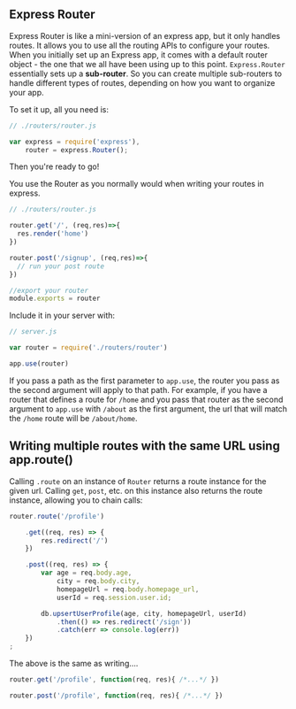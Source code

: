 
## Express Router

Express Router is like a mini-version of an express app, but it only handles routes.  It allows you to use all the routing APIs to configure your routes. When you initially set up an Express app, it comes with a default router object - the one that we all have been using up to this point.  `Express.Router` essentially sets up a **sub-router**. So you can create multiple sub-routers to handle different types of routes, depending on how you want to organize your app.

To set it up, all you need is:

```javascript
// ./routers/router.js

var express = require('express'),
    router = express.Router();
```

Then you're ready to go!

You use the Router as you normally would when writing your routes in express.

```javascript
// ./routers/router.js

router.get('/', (req,res)=>{
  res.render('home')
})

router.post('/signup', (req,res)=>{
  // run your post route
})

//export your router
module.exports = router
```

Include it in your server with: 

```javascript
// server.js

var router = require('./routers/router')

app.use(router)
```

If you pass a path as the first parameter to `app.use`, the router you pass as the second argument will apply to that path. For example, if you have a router that defines a route for `/home` and you pass that router as the second argument to `app.use` with `/about` as the first argument, the url that will match the `/home` route will be `/about/home`.

## Writing multiple routes with the same URL using app.route()

Calling `.route` on an instance of `Router` returns a route instance for the given url. Calling `get`, `post`, etc. on this instance also returns the route instance, allowing you to chain calls: 

```javascript
router.route('/profile')

    .get((req, res) => {
        res.redirect('/')
    })

    .post((req, res) => {
        var age = req.body.age,
            city = req.body.city,
            homepageUrl = req.body.homepage_url,
            userId = req.session.user.id;

        db.upsertUserProfile(age, city, homepageUrl, userId)
            .then(() => res.redirect('/sign'))
            .catch(err => console.log(err))
    })
;
```

The above is the same as writing….

```javascript
router.get('/profile', function(req, res){ /*...*/ })

router.post('/profile', function(req, res){ /*...*/ })
```
